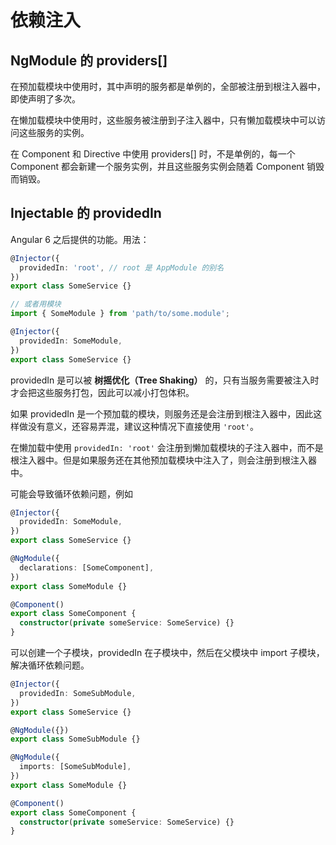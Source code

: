 # 依赖注入

## NgModule 的 providers[]

在预加载模块中使用时，其中声明的服务都是单例的，全部被注册到根注入器中，即使声明了多次。

在懒加载模块中使用时，这些服务被注册到子注入器中，只有懒加载模块中可以访问这些服务的实例。

在 Component 和 Directive 中使用 providers[] 时，不是单例的，每一个 Component 都会新建一个服务实例，并且这些服务实例会随着 Component 销毁而销毁。

## Injectable 的 providedIn

Angular 6 之后提供的功能。用法：

```ts
@Injector({
  providedIn: 'root', // root 是 AppModule 的别名
})
export class SomeService {}

// 或者用模块
import { SomeModule } from 'path/to/some.module';

@Injector({
  providedIn: SomeModule,
})
export class SomeService {}
```

providedIn 是可以被 **树摇优化（Tree Shaking）** 的，只有当服务需要被注入时才会把这些服务打包，因此可以减小打包体积。

如果 providedIn 是一个预加载的模块，则服务还是会注册到根注入器中，因此这样做没有意义，还容易弄混，建议这种情况下直接使用 `'root'`。

在懒加载中使用 `providedIn: 'root'` 会注册到懒加载模块的子注入器中，而不是根注入器中。但是如果服务还在其他预加载模块中注入了，则会注册到根注入器中。

可能会导致循环依赖问题，例如

```ts
@Injector({
  providedIn: SomeModule,
})
export class SomeService {}

@NgModule({
  declarations: [SomeComponent],
})
export class SomeModule {}

@Component()
export class SomeComponent {
  constructor(private someService: SomeService) {}
}
```

可以创建一个子模块，providedIn 在子模块中，然后在父模块中 import 子模块，解决循环依赖问题。

```ts
@Injector({
  providedIn: SomeSubModule,
})
export class SomeService {}

@NgModule({})
export class SomeSubModule {}

@NgModule({
  imports: [SomeSubModule],
})
export class SomeModule {}

@Component()
export class SomeComponent {
  constructor(private someService: SomeService) {}
}
```
